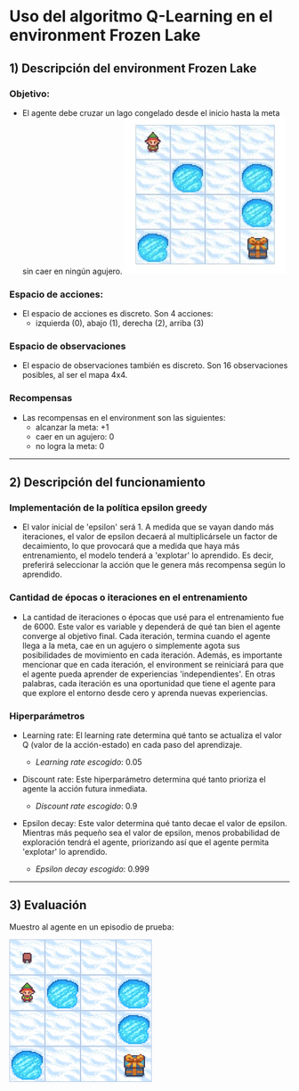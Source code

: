 # Uso del algoritmo Q-Learning en el environment Frozen Lake

## 1) Descripción del environment Frozen Lake
### **Objetivo**:
* El agente debe cruzar un lago congelado desde el inicio hasta la meta sin caer en ningún agujero.
![Environment](https://github.com/DianaMLlamocaZ/REINFORCEMENT_LEARNING/blob/main/Q-LEARNING/RL-FROZEN_LAKE/IMAGENES/Imagen1.JPG)

### **Espacio de acciones**:
* El espacio de acciones es discreto. Son 4 acciones:
  - izquierda (0), abajo (1), derecha (2), arriba (3) 

### **Espacio de observaciones**
* El espacio de observaciones también es discreto. Son 16 observaciones posibles, al ser el mapa 4x4.

### **Recompensas**
* Las recompensas en el environment son las siguientes:
  - alcanzar la meta: +1
  - caer en un agujero: 0
  - no logra la meta: 0

----

## 2) Descripción del funcionamiento
### **Implementación de la política epsilon greedy**
* El valor inicial de 'epsilon' será 1. A medida que se vayan dando más iteraciones, el valor de epsilon decaerá al multiplicársele un factor de decaimiento, lo que provocará que a medida que haya más entrenamiento, el modelo tenderá a 'explotar' lo aprendido. Es decir, preferirá seleccionar la acción que le genera más recompensa según lo aprendido.

### **Cantidad de épocas o iteraciones en el entrenamiento**
* La cantidad de iteraciones o épocas que usé para el entrenamiento fue de 6000. Este valor es variable y dependerá de qué tan bien el agente converge al objetivo final.
  Cada iteración, termina cuando el agente llega a la meta, cae en un agujero o simplemente agota sus posibilidades de movimiento en cada iteración.
Además, es importante mencionar que en cada iteración, el environment se reiniciará para que el agente pueda aprender de experiencias 'independientes'. En otras palabras, cada iteración es una oportunidad que tiene el agente para que explore el entorno desde cero y aprenda nuevas experiencias.

### **Hiperparámetros**
* Learning rate: El learning rate determina qué tanto se actualiza el valor Q (valor de la acción-estado) en cada paso del aprendizaje.
  
  - *Learning rate escogido*: 0.05
  
* Discount rate: Este hiperparámetro determina qué tanto prioriza el agente la acción futura inmediata.
  
  - *Discount rate escogido*: 0.9
  
* Epsilon decay: Este valor determina qué tanto decae el valor de epsilon. Mientras más pequeño sea el valor de epsilon, menos probabilidad de exploración tendrá el agente, priorizando así que el agente permita 'explotar' lo aprendido.
  
  - *Epsilon decay escogido*: 0.999

----

## 3) Evaluación
Muestro al agente en un episodio de prueba:

![EvaluaciónAgente](https://github.com/DianaMLlamocaZ/REINFORCEMENT_LEARNING/blob/main/Q-LEARNING/RL-FROZEN_LAKE/IMAGENES/frozenlake_agent.gif)
